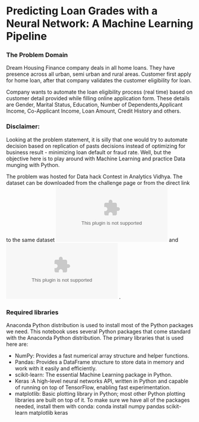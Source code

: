 # Predicting Loan Grades with a Neural Network: A Machine Learning Pipeline 

### The Problem Domain
Dream Housing Finance company deals in all home loans. They have presence across all urban, semi urban and rural areas. Customer first apply for home loan, after that company validates the customer eligibility for loan.

Company wants to automate the loan eligibility process (real time) based on customer detail provided while filling online application form. These details are Gender, Marital Status, Education, Number of Dependents,Applicant Income, Co-Applicant Income, Loan Amount, Credit History and others.

### Disclaimer: 
Looking at the problem statement, it is silly that one would try to automate decision based on replication of pasts decisions instead of optimizing for business result - minimizing loan default or fraud rate. Well, but the objective here is to play around with Machine Learning and practice Data munging with Python.

The problem was hosted for Data hack Contest in Analytics Vidhya. The dataset can be downloaded from the challenge page or from the direct link to the same dataset ![train data](traindata.csv) and ![test data](testdata.csv) .
### Required libraries

Anaconda Python distribution is used to install most of the Python packages we need.
This notebook uses several Python packages that come standard with the Anaconda Python distribution. The primary libraries that is used here are:
*	NumPy: Provides a fast numerical array structure and helper functions.
*	Pandas: Provides a DataFrame structure to store data in memory and work with it easily and efficiently.
*	scikit-learn: The essential Machine Learning package in Python.
*	Keras :A high-level neural networks API, written in Python and capable of running on top of TensorFlow, enabling fast experimentation.
*	matplotlib: Basic plotting library in Python; most other Python plotting libraries are built on top of it.
To make sure we have all of the packages needed, install them with conda:
conda install numpy pandas scikit-learn matplotlib keras 

